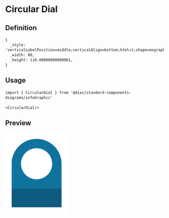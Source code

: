 # Circular Dial

## Definition

```
{
  _style: 'verticalLabelPosition=middle;verticalAlign=bottom;html=1;shape=mxgraph.infographic.circularDial;dy=15;fillColor=#10739E;strokeColor=none;labelPosition=center;align=center;fontStyle=1;fontSize=15;spacingBottom=5;whiteSpace=wrap;',
  _width: 80,
  _height: 110.00000000000001,
}
```

## Usage

```
import { CircularDial } from '@diac/standard-components-diagrams/infoGraphic'

<CircularDial/>
```

## Preview

<img src="./circular-dial.png" width="200"/>
